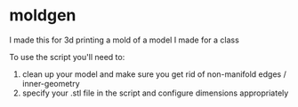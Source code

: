 # moldgen

I made this for 3d printing a mold of a model I made for a class

To use the script you'll need to:
1) clean up your model and make sure you get rid of non-manifold edges / inner-geometry
2) specify your .stl file in the script and configure dimensions appropriately 
